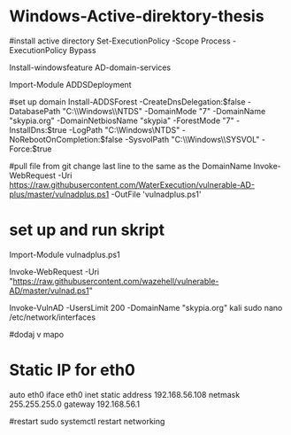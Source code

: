 # Windows-Active-direktory-thesis

#install active directory
Set-ExecutionPolicy -Scope Process -ExecutionPolicy Bypass

Install-windowsfeature AD-domain-services

Import-Module ADDSDeployment

#set up domain
Install-ADDSForest -CreateDnsDelegation:$false -DatabasePath "C:\\Windows\\NTDS" -DomainMode "7" -DomainName "skypia.org" -DomainNetbiosName "skypia" -ForestMode "7" -InstallDns:$true -LogPath "C:\\Windows\\NTDS" -NoRebootOnCompletion:$false -SysvolPath "C:\\Windows\\SYSVOL" -Force:$true

#pull file from git change last line to the same as the DomainName
Invoke-WebRequest -Uri https://raw.githubusercontent.com/WaterExecution/vulnerable-AD-plus/master/vulnadplus.ps1 -OutFile 'vulnadplus.ps1'

# set up and run skript
Import-Module vulnadplus.ps1

Invoke-WebRequest -Uri "https://raw.githubusercontent.com/wazehell/vulnerable-AD/master/vulnad.ps1"



Invoke-VulnAD -UsersLimit 200 -DomainName "skypia.org"
kali
sudo nano /etc/network/interfaces

#dodaj v mapo 

# Static IP for eth0
auto eth0
iface eth0 inet static
    address 192.168.56.108
    netmask 255.255.255.0
    gateway 192.168.56.1


#restart
sudo systemctl restart networking






